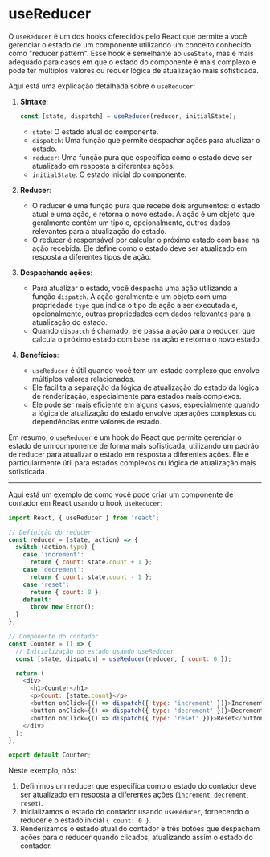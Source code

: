 # useReducer

O `useReducer` é um dos hooks oferecidos pelo React que permite a você gerenciar o estado de um componente utilizando um conceito conhecido como "reducer pattern". Esse hook é semelhante ao `useState`, mas é mais adequado para casos em que o estado do componente é mais complexo e pode ter múltiplos valores ou requer lógica de atualização mais sofisticada.

Aqui está uma explicação detalhada sobre o `useReducer`:

1. **Sintaxe**:
   ```javascript
   const [state, dispatch] = useReducer(reducer, initialState);
   ```
   - `state`: O estado atual do componente.
   - `dispatch`: Uma função que permite despachar ações para atualizar o estado.
   - `reducer`: Uma função pura que especifica como o estado deve ser atualizado em resposta a diferentes ações.
   - `initialState`: O estado inicial do componente.

2. **Reducer**:
   - O reducer é uma função pura que recebe dois argumentos: o estado atual e uma ação, e retorna o novo estado. A ação é um objeto que geralmente contém um tipo e, opcionalmente, outros dados relevantes para a atualização do estado.
   - O reducer é responsável por calcular o próximo estado com base na ação recebida. Ele define como o estado deve ser atualizado em resposta a diferentes tipos de ação.

3. **Despachando ações**:
   - Para atualizar o estado, você despacha uma ação utilizando a função `dispatch`. A ação geralmente é um objeto com uma propriedade `type` que indica o tipo de ação a ser executada e, opcionalmente, outras propriedades com dados relevantes para a atualização do estado.
   - Quando `dispatch` é chamado, ele passa a ação para o reducer, que calcula o próximo estado com base na ação e retorna o novo estado.

4. **Benefícios**:
   - `useReducer` é útil quando você tem um estado complexo que envolve múltiplos valores relacionados.
   - Ele facilita a separação da lógica de atualização do estado da lógica de renderização, especialmente para estados mais complexos.
   - Ele pode ser mais eficiente em alguns casos, especialmente quando a lógica de atualização do estado envolve operações complexas ou dependências entre valores de estado.

Em resumo, o `useReducer` é um hook do React que permite gerenciar o estado de um componente de forma mais sofisticada, utilizando um padrão de reducer para atualizar o estado em resposta a diferentes ações. Ele é particularmente útil para estados complexos ou lógica de atualização mais sofisticada.

***

Aqui está um exemplo de como você pode criar um componente de contador em React usando o hook `useReducer`:

```javascript
import React, { useReducer } from 'react';

// Definição do reducer
const reducer = (state, action) => {
  switch (action.type) {
    case 'increment':
      return { count: state.count + 1 };
    case 'decrement':
      return { count: state.count - 1 };
    case 'reset':
      return { count: 0 };
    default:
      throw new Error();
  }
};

// Componente do contador
const Counter = () => {
  // Inicialização do estado usando useReducer
  const [state, dispatch] = useReducer(reducer, { count: 0 });

  return (
    <div>
      <h1>Counter</h1>
      <p>Count: {state.count}</p>
      <button onClick={() => dispatch({ type: 'increment' })}>Increment</button>
      <button onClick={() => dispatch({ type: 'decrement' })}>Decrement</button>
      <button onClick={() => dispatch({ type: 'reset' })}>Reset</button>
    </div>
  );
};

export default Counter;
```

Neste exemplo, nós:

1. Definimos um reducer que especifica como o estado do contador deve ser atualizado em resposta a diferentes ações (`increment`, `decrement`, `reset`).
2. Inicializamos o estado do contador usando `useReducer`, fornecendo o reducer e o estado inicial `{ count: 0 }`.
3. Renderizamos o estado atual do contador e três botões que despacham ações para o reducer quando clicados, atualizando assim o estado do contador.